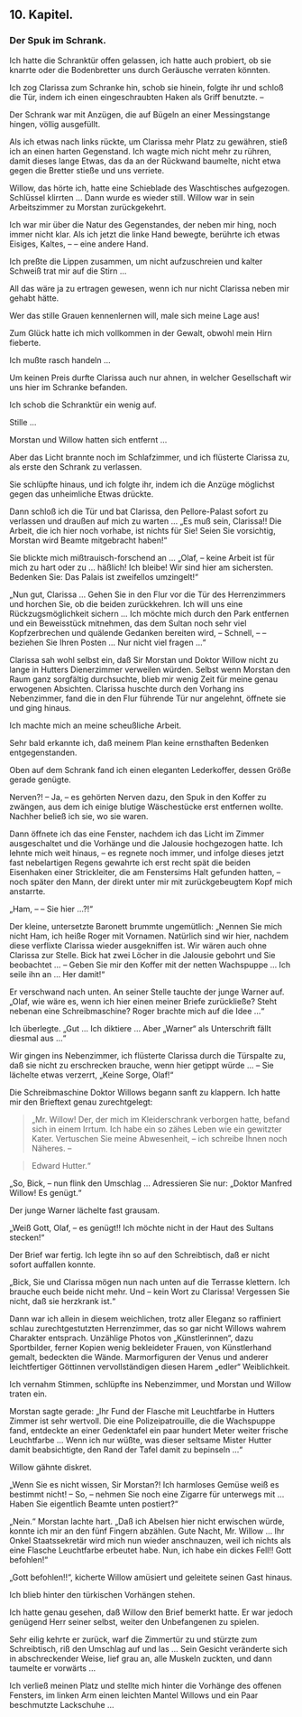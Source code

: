 <h2>10. Kapitel.</h2>
<h3>Der Spuk im Schrank.</h3>

Ich hatte die Schranktür offen gelassen, ich hatte auch probiert, ob sie
knarrte oder die Bodenbretter uns durch Geräusche verraten könnten.

Ich zog Clarissa zum Schranke hin, schob sie hinein, folgte ihr und schloß die
Tür, indem ich einen eingeschraubten Haken als Griff benutzte. –

Der Schrank war mit Anzügen, die auf Bügeln an einer Messingstange hingen,
völlig ausgefüllt.

Als ich etwas nach links rückte, um Clarissa mehr Platz zu gewähren, stieß ich
an einen harten Gegenstand. Ich wagte mich nicht mehr zu rühren, damit dieses
lange Etwas, das da an der Rückwand baumelte, nicht etwa gegen die Bretter
stieße und uns verriete.

Willow, das hörte ich, hatte eine Schieblade des Waschtisches aufgezogen.
Schlüssel klirrten … Dann wurde es wieder still. Willow war in sein
Arbeitszimmer zu Morstan zurückgekehrt.

Ich war mir über die Natur des Gegenstandes, der neben mir hing, noch immer
nicht klar. Als ich jetzt die linke Hand bewegte, berührte ich etwas Eisiges,
Kaltes, – – eine andere Hand.

Ich preßte die Lippen zusammen, um nicht aufzuschreien und kalter Schweiß trat
mir auf die Stirn …

All das wäre ja zu ertragen gewesen, wenn ich nur nicht Clarissa neben mir
gehabt hätte.

Wer das stille Grauen kennenlernen will, male sich meine Lage aus!

Zum Glück hatte ich mich vollkommen in der Gewalt, obwohl mein Hirn fieberte.

Ich mußte rasch handeln …

Um keinen Preis durfte Clarissa auch nur ahnen, in welcher Gesellschaft wir uns
hier im Schranke befanden.

Ich schob die Schranktür ein wenig auf.

Stille …

Morstan und Willow hatten sich entfernt …

Aber das Licht brannte noch im Schlafzimmer, und ich flüsterte Clarissa zu, als
erste den Schrank zu verlassen.

Sie schlüpfte hinaus, und ich folgte ihr, indem ich die Anzüge möglichst gegen
das unheimliche Etwas drückte.

Dann schloß ich die Tür und bat Clarissa, den Pellore-Palast sofort zu
verlassen und draußen auf mich zu warten … „Es muß sein, Clarissa!! Die Arbeit,
die ich hier noch vorhabe, ist nichts für Sie! Seien Sie vorsichtig, Morstan
wird Beamte mitgebracht haben!“

Sie blickte mich mißtrauisch-forschend an … „Olaf, – keine Arbeit ist für mich
zu hart oder zu … häßlich! Ich bleibe! Wir sind hier am sichersten. Bedenken
Sie: Das Palais ist zweifellos umzingelt!“

„Nun gut, Clarissa … Gehen Sie in den Flur vor die Tür des Herrenzimmers und
horchen Sie, ob die beiden zurückkehren. Ich will uns eine Rückzugsmöglichkeit
sichern … Ich möchte mich durch den Park entfernen und ein Beweisstück
mitnehmen, das dem Sultan noch sehr viel Kopfzerbrechen und quälende Gedanken
bereiten wird, – Schnell, – – beziehen Sie Ihren Posten … Nur nicht viel fragen
…“

Clarissa sah wohl selbst ein, daß Sir Morstan und Doktor Willow nicht zu lange
in Hutters Dienerzimmer verweilen würden. Selbst wenn Morstan den Raum ganz
sorgfältig durchsuchte, blieb mir wenig Zeit für meine genau erwogenen
Absichten. Clarissa huschte durch den Vorhang ins Nebenzimmer, fand die in den
Flur führende Tür nur angelehnt, öffnete sie und ging hinaus.

Ich machte mich an meine scheußliche Arbeit.

Sehr bald erkannte ich, daß meinem Plan keine ernsthaften Bedenken
entgegenstanden.

Oben auf dem Schrank fand ich einen eleganten Lederkoffer, dessen Größe gerade
genügte.

Nerven?! – Ja, – es gehörten Nerven dazu, den Spuk in den Koffer zu zwängen,
aus dem ich einige blutige Wäschestücke erst entfernen wollte. Nachher beließ
ich sie, wo sie waren.

Dann öffnete ich das eine Fenster, nachdem ich das Licht im Zimmer
ausgeschaltet und die Vorhänge und die Jalousie hochgezogen hatte. Ich lehnte
mich weit hinaus, – es regnete noch immer, und infolge dieses jetzt fast
nebelartigen Regens gewahrte ich erst recht spät die beiden Eisenhaken einer
Strickleiter, die am Fenstersims Halt gefunden hatten, – noch später den Mann,
der direkt unter mir mit zurückgebeugtem Kopf mich anstarrte.

„Ham, – – Sie hier …?!“

Der kleine, untersetzte Baronett brummte ungemütlich: „Nennen Sie mich nicht
Ham, ich heiße Roger mit Vornamen. Natürlich sind wir hier, nachdem diese
verflixte Clarissa wieder ausgekniffen ist. Wir wären auch ohne Clarissa zur
Stelle. Bick hat zwei Löcher in die Jalousie gebohrt und Sie beobachtet … –
Geben Sie mir den Koffer mit der netten Wachspuppe … Ich seile ihn an … Her
damit!“

Er verschwand nach unten. An seiner Stelle tauchte der junge Warner auf. „Olaf,
wie wäre es, wenn ich hier einen meiner Briefe zurückließe? Steht nebenan eine
Schreibmaschine? Roger brachte mich auf die Idee …“

Ich überlegte. „Gut … Ich diktiere … Aber „Warner“ als Unterschrift fällt
diesmal aus …“

Wir gingen ins Nebenzimmer, ich flüsterte Clarissa durch die Türspalte zu, daß
sie nicht zu erschrecken brauche, wenn hier getippt würde … – Sie lächelte
etwas verzerrt, „Keine Sorge, Olaf!“

Die Schreibmaschine Doktor Willows begann sanft zu klappern. Ich hatte mir den
Brieftext genau zurechtgelegt:

> „Mr. Willow! Der, der mich im Kleiderschrank verborgen hatte, befand sich in
einem Irrtum. Ich habe ein so zähes Leben wie ein gewitzter Kater. Vertuschen
Sie meine Abwesenheit, – ich schreibe Ihnen noch Näheres. –

> Edward Hutter.“

„So, Bick, – nun flink den Umschlag … Adressieren Sie nur: „Doktor Manfred
Willow! Es genügt.“

Der junge Warner lächelte fast grausam.

„Weiß Gott, Olaf, – es genügt!! Ich möchte nicht in der Haut des Sultans
stecken!“

Der Brief war fertig. Ich legte ihn so auf den Schreibtisch, daß er nicht
sofort auffallen konnte.

„Bick, Sie und Clarissa mögen nun nach unten auf die Terrasse klettern. Ich
brauche euch beide nicht mehr. Und – kein Wort zu Clarissa! Vergessen Sie
nicht, daß sie herzkrank ist.“

Dann war ich allein in diesem weichlichen, trotz aller Eleganz so raffiniert
schlau zurechtgestutzten Herrenzimmer, das so gar nicht Willows wahrem
Charakter entsprach. Unzählige Photos von „Künstlerinnen“, dazu Sportbilder,
ferner Kopien wenig bekleideter Frauen, von Künstlerhand gemalt, bedeckten die
Wände. Marmorfiguren der Venus und anderer leichtfertiger Göttinnen
vervollständigen diesen Harem „edler“ Weiblichkeit.

Ich vernahm Stimmen, schlüpfte ins Nebenzimmer, und Morstan und Willow traten
ein.

Morstan sagte gerade: „Ihr Fund der Flasche mit Leuchtfarbe in Hutters Zimmer
ist sehr wertvoll. Die eine Polizeipatrouille, die die Wachspuppe fand,
entdeckte an einer Gedenktafel ein paar hundert Meter weiter frische
Leuchtfarbe … Wenn ich nur wüßte, was dieser seltsame Mister Hutter damit
beabsichtigte, den Rand der Tafel damit zu bepinseln …“

Willow gähnte diskret.

„Wenn Sie es nicht wissen, Sir Morstan?! Ich harmloses Gemüse weiß es bestimmt
nicht! – So, – nehmen Sie noch eine Zigarre für unterwegs mit … Haben Sie
eigentlich Beamte unten postiert?“

„Nein.“ Morstan lachte hart. „Daß ich Abelsen hier nicht erwischen würde,
konnte ich mir an den fünf Fingern abzählen. Gute Nacht, Mr. Willow … Ihr Onkel
Staatssekretär wird mich nun wieder anschnauzen, weil ich nichts als eine
Flasche Leuchtfarbe erbeutet habe. Nun, ich habe ein dickes Fell!! Gott
befohlen!“

„Gott befohlen!!“, kicherte Willow amüsiert und geleitete seinen Gast hinaus.

Ich blieb hinter den türkischen Vorhängen stehen.

Ich hatte genau gesehen, daß Willow den Brief bemerkt hatte. Er war jedoch
genügend Herr seiner selbst, weiter den Unbefangenen zu spielen.

Sehr eilig kehrte er zurück, warf die Zimmertür zu und stürzte zum
Schreibtisch, riß den Umschlag auf und las … Sein Gesicht veränderte sich in
abschreckender Weise, lief grau an, alle Muskeln zuckten, und dann taumelte er
vorwärts …

Ich verließ meinen Platz und stellte mich hinter die Vorhänge des offenen
Fensters, im linken Arm einen leichten Mantel Willows und ein Paar beschmutzte
Lackschuhe …


